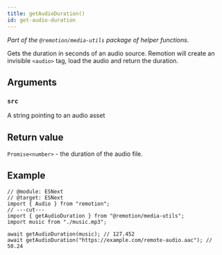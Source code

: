 ```yaml
---
title: getAudioDuration()
id: get-audio-duration
---
```


_Part of the `@remotion/media-utils` package of helper functions._

Gets the duration in seconds of an audio source. Remotion will create an invisible `<audio>` tag, load the audio and return the duration.

## Arguments

### `src`

A string pointing to an audio asset

## Return value

`Promise<number>` - the duration of the audio file.

## Example

```tsx twoslash
// @module: ESNext
// @target: ESNext
import { Audio } from "remotion";
// ---cut---
import { getAudioDuration } from "@remotion/media-utils";
import music from "./music.mp3";

await getAudioDuration(music); // 127.452
await getAudioDuration("https://example.com/remote-audio.aac"); // 50.24
```

